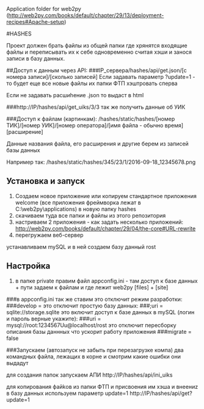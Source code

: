 Application folder for web2py (http://web2py.com/books/default/chapter/29/13/deployment-recipes#Apache-setup)

#HASHES

Проект должен брать файлы из общей папки где хрянятся входящие файлы и переписывать их к себе одновременно считая хэши и занося записи в базу данных.

##Доступ к данным через API:
###IP_сервера/hashes/api/get.json/[с номера записи]/[сколько записей]
Если задавать параметр ?update=1 - то будет еще все новые файлы их папки ФТП хэштровать сперва

Если не задавать расшиhение .json то выдаст в html

###http://IP/hashes/api/get_uiks/3/3
так же получить данные об УИК

###Доступ к файлам (картинкам):
/hashes/static/hashes/[номер ТИК]/[номер УИК]/[номер оператора]/[имя файла - обычно время][расширение]


Данные названия файла, его расширения и другие берем из записей базы данных

Например так:
/hashes/static/hashes/345/23/1/2016-09-18_12345678.png

## Установка и запуск
1. Создаем новое приложение или копируем стандартное приложения welcome (все приложения фреймворка лежат в C:\web2py\applications) в новую папку hashes
2. скачиваем туда все папки и файлы из этого репозитория
3. настриваем 2 приложения - как задать несколько приложений: http://web2py.com/books/default/chapter/29/04/the-core#URL-rewrite
3. перегружаем веб-сервер

устанавливаем mySQL и в ней создаем базу данный rost

## Настройка  
1. в папке private правим файл appconfig.ini - там доступ к базе данных + пути задаем к файлам и где лежит web2py [files] + [site]

###в appconfig.ini так же ставим
это отключит режим разработки:
###develop =
это отключит простую базу данных:
###;uri       = sqlite://storage.sqlite
это включит доступ к базе данных в mySQL (логин и пароль верные укажите):
###uri       = mysql://root:1234567Uu@localhost/rost
это отключит пересборку описания базы даннных что ускорит работу приложения
###migrate   = false

###Запускаем (автозапуск не забыть при перезагрузке компа) два командных файла, лежащих в корне и смотрим какие ошибки они выдадут

для создания папок запускаем АПИ
http://IP/hashes/api/ini_uiks

для копирования файkов из папки ФТП и присвоения им хэша и внеениz в базу данных используем параметр update=1
http://IP/hashes/api/get?update=1


